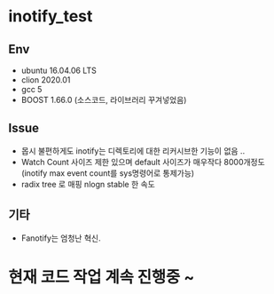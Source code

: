 # inotify_test 
## Env
- ubuntu 16.04.06 LTS
- clion 2020.01
- gcc 5
- BOOST 1.66.0 (소스코드, 라이브러리 꾸겨넣었음)

## Issue 
- 몹시 불편하게도 inotify는 디렉토리에 대한 리커시브한 기능이 없음 ..
- Watch Count 사이즈 제한 있으며 default 사이즈가 매우작다 8000개정도 (inotify max event count를 sys명령어로 통제가능)
- radix tree 로 매핑 nlogn stable 한 속도

## 기타
- Fanotify는 엄청난 혁신.  

# 현재 코드 작업 계속 진행중 ~


